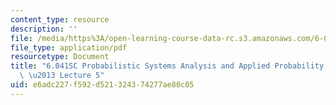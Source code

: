 ```yaml
---
content_type: resource
description: ''
file: /media/https%3A/open-learning-course-data-rc.s3.amazonaws.com/6-041sc-probabilistic-systems-analysis-and-applied-probability-fall-2013/e6adc227f592d521324374277ae80c05_MIT6_041SCF13_lec05_300k.pdf
file_type: application/pdf
resourcetype: Document
title: "6.041SC Probabilistic Systems Analysis and Applied Probability, Fall 2013Transcript\
  \ \u2013 Lecture 5"
uid: e6adc227-f592-d521-3243-74277ae80c05
---
```

